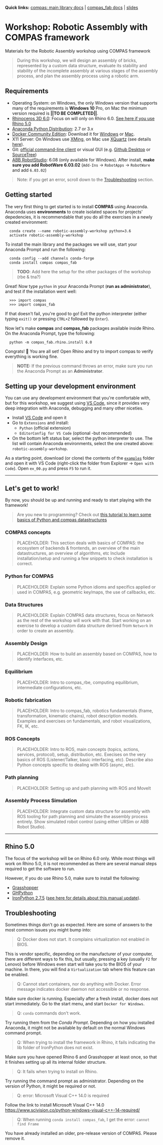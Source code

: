 **Quick links:** [compas: main library docs](https://compas-dev.github.io/main/) | [compas_fab docs](https://gramaziokohler.github.io/compas_fab/latest/) | [slides](to-add-later)

# Workshop: Robotic Assembly with COMPAS framework

Materials for the Robotic Assembly workshop using COMPAS framework

> During this workshop, we will design an assembly of bricks, represented by a custom data structure, evaluate its stability and stability of the incomplete assembly at various stages of the assembly process, and plan the assembly process using a robotic arm.

## Requirements

* Operating System: on Windows, the only Windows version that supports many of the requirements is **Windows 10** Pro, on Mac the minimum version required is **||TO BE COMPLETED||**.
* [Rhinoceros 3D 6.0](https://www.rhino3d.com/): Focus on will only on Rhino 6.0. [See here if you use Rhino 5.0](#rhino-50)
* [Anaconda Python Distribution](https://www.anaconda.com/download/): 2.7 or 3.x
* [Docker Community Edition](https://www.docker.com/get-started): Download it for [Windows](https://store.docker.com/editions/community/docker-ce-desktop-windows) or [Mac](https://store.docker.com/editions/community/docker-ce-desktop-mac).
* X11 Server: On Windows use [XMing](https://sourceforge.net/projects/xming/), on Mac use [XQuartz](https://www.xquartz.org/) (see details [here](https://medium.com/@mreichelt/how-to-show-x11-windows-within-docker-on-mac-50759f4b65cb)).
* Git: [official command-line client](https://git-scm.com/) or visual GUI (e.g. [Github Desktop](https://desktop.github.com/) or [SourceTree](https://www.sourcetreeapp.com/))
* [ABB RobotStudio](https://new.abb.com/products/robotics/robotstudio/downloads): 6.08 (only available for Windows). After install, **make sure you add RobotWare 6.03.02** (`Add-Ins` -> `RobotApps` -> `RobotWare` and add `6.03.02`)

> Note: if you get an error, scroll down to the [Troubleshooting](#troubleshooting) section.

## Getting started

The very first thing to get started is to install **COMPAS** using Anaconda. Anaconda uses **environments** to create isolated spaces for projects' depedencies, it is recommendable that you do all the exercises in a newly created environment:

      conda create --name robotic-assembly-workshop python=3.6
      activate robotic-assembly-workshop

To install the main library and the packages we will use, start your Anaconda Prompt and run the following:

      conda config --add channels conda-forge
      conda install compas compas_fab

> **TODO**: Add here the setup for the other packages of the workshop (rbe & tna?)

Great! Now type `python` in your Anaconda Prompt (**run as administrator**), and test if the installation went well:

      >>> import compas
      >>> import compas_fab

If that doesn't fail, you're good to go! Exit the python interpreter (either typing `exit()` or pressing `CTRL+Z` followed by `Enter`).

Now let's make **compas** and **compas_fab** packages available inside Rhino. On the Anaconda Prompt, type the following:

      python -m compas_fab.rhino.install 6.0

Congrats! 🎉 You are all set! Open Rhino and try to import compas to verify everything is working fine.

> **NOTE:** 
> If the previous command throws an error, make sure you run the Anaconda Prompt as an **Administrator**.

## Setting up your development environment

You can use any development environment that you're comfortable with, but for this workshop, we suggest using [VS Code](https://code.visualstudio.com/), since it provides very deep integration with Anaconda, debugging and many other niceties.

* Install [VS Code](https://code.visualstudio.com/) and open it
* Go to `Extensions` and install:
  * `Python` (official extension)
  * `EditorConfig for VS Code` (optional -but recommended)
* On the bottom left status bar, select the python interpreter to use. The list will contain Anaconda environments, select the one created above: `robotic-assembly-workshop`.

As a starting point, download (or clone) the contents of the [`examples`](examples) folder and open it with VS Code (right-click the folder from Explorer -> `Open with Code`). Open `ex_00.py` and press `F5` to run it.

---

## Let's get to work!

By now, you should be up and running and ready to start playing with the framework!

> Are you new to programming? Check out [this tutorial to learn some basics of Python and compas datastructures](https://compas-dev.github.io/main/tutorial/meshes.html)

### COMPAS concepts

> PLACEHOLDER: This section deals with basics of COMPAS: the ecosystem of backends & frontends, an overview of the main datastructures, an overview of algorithms, etc
> Include installation/setup and running a few snippets to check installation is correct.

### Python for COMPAS

> PLACEHOLDER: Explain some Python idioms and specifics applied or used in COMPAS, e.g. geometric key/maps, the use of callbacks, etc.

### Data Structures

> PLACEHOLDER: Explain COMPAS data structures, focus on Network as the rest of the workshop will work with that. Start working on an exercise to develop a custom data structure derived from `Network` in order to create an assembly.

### Assembly Design

> PLACEHOLDER: How to build an assembly based on COMPAS, how to identify interfaces, etc.

### Equilibrium

> PLACEHOLDER: Intro to compas_rbe, computing equilibrium, intermediate configurations, etc.

### Robotic fabrication

> PLACEHOLDER: Intro to compas_fab, robotics fundamentals (frame, transformation, kinematic chains), robot description models. Examples and exercises on fundamentals, and robot visualizations, FK, IK, etc.

### ROS Concepts

> PLACEHOLDER: Intro to ROS, main concepts (topics, actions, services, protocol), setup, distribution, etc. Execises on the very basics of ROS (Listener/Talker, basic interfacing, etc). Describe also Python concepts specific to dealing with ROS (async, etc).

### Path planning

> PLACEHOLDER: Setting up and path planning with ROS and MoveIt

### Assembly Process Simulation

> PLACEHOLDER: Integrate custom data structure for assembly with ROS tooling for path planning and simulate the assembly process entirely. Show simulated robot control (using either URSim or ABB Robot Studio).

---

## Rhino 5.0

The focus of the workshop will be on Rhino 6.0 only. While most things will work on Rhino 5.0, it is not recommended as there are several manual steps required to get the software to run.

However, if you do use Rhino 5.0, make sure to install the following:

 - [Grasshopper](https://www.grasshopper3d.com/)
 - [GHPython](https://www.food4rhino.com/app/ghpython)
 - [IronPython 2.7.5](https://github.com/IronLanguages/main/releases/tag/ipy-2.7.5) ([see here for details about this manual update](https://compas-dev.github.io/main/environments/rhino.html#ironpython-1)).

## Troubleshooting

Sometimes things don't go as expected. Here are some of answers to the most common issues you might bump into:

> Q: Docker does not start. It complains virtualization not enabled in BIOS.

This is vendor specific, depending on the manufacturer of your computer, there are different ways to fix this, but usually, pressing a key (usually `F2` for Lenovo) before Windows even start will take you to the BIOS of your machine. In there, you will find a `Virtualization` tab where this feature can be enabled.

> Q: Cannot start containers, nor do anything with Docker. Error message indicates docker daemon not accessible or no response.

Make sure docker is running. Especially after a fresh install, docker does not start immediately. Go to the start menu, and start `Docker for Windows`.

> Q: `conda` commands don't work.

Try running them from the *Conda Prompt*. Depending on how you installed Anaconda, it might not be available by default on the normal Windows command prompt.

> Q: When trying to install the framework in Rhino, it fails indicating the lib folder of IronPython does not exist.

Make sure you have opened Rhino 6 and Grasshopper at least once, so that it finishes setting up all its internal folder structure.

> Q: It fails when trying to install on Rhino.

Try running the command prompt as administrator. Depending on the version of Python, it might be required or not.

> Q: error: Microsoft Visual C++ 14.0 is required

Follow the link to install Microsoft Visual C++ 14.0
https://www.scivision.co/python-windows-visual-c++-14-required/

> Q: When running `conda install compas_fab`, I get the error: `cannot find Frame`

You have already installed an older, pre-release version of COMPAS. Please remove it.
